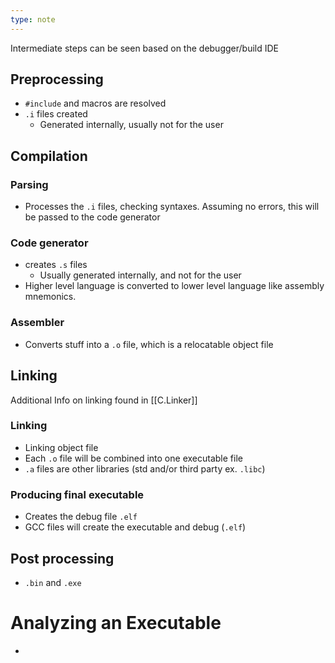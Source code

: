 ```yaml
---
type: note
---
```

Intermediate steps can be seen based on the debugger/build IDE
## Preprocessing
- `#include` and  macros are resolved
- `.i` files created
	- Generated internally, usually not for the user
## Compilation  
### Parsing
- Processes the `.i` files, checking syntaxes. Assuming no errors, this will be passed to the code generator
### Code generator
- creates `.s` files
	- Usually generated internally, and not for the user
- Higher level language is converted to lower level language like assembly mnemonics. 
### Assembler
- Converts stuff into a `.o` file, which is a relocatable object file
## Linking
Additional Info on linking found in [[C.Linker]]
### Linking
- Linking object file
- Each `.o` file will be combined into one executable file
- `.a` files are other libraries (std and/or third party ex. `.libc`)
### Producing final executable
- Creates the debug file `.elf`
- GCC files will create the executable and debug (`.elf`)
## Post processing
- `.bin` and `.exe`



# Analyzing an Executable 
- 

